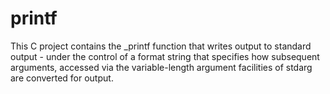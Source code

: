 # printf
This C project contains the _printf function that writes output to standard output - under the control of a format string that specifies how subsequent arguments, accessed via the variable-length argument facilities of stdarg are converted for output.

